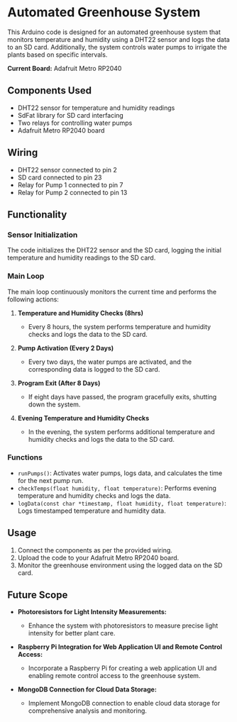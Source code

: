 # Automated Greenhouse System

This Arduino code is designed for an automated greenhouse system that monitors temperature and humidity using a DHT22 sensor and logs the data to an SD card. Additionally, the system controls water pumps to irrigate the plants based on specific intervals.

**Current Board:** Adafruit Metro RP2040

## Components Used
- DHT22 sensor for temperature and humidity readings
- SdFat library for SD card interfacing
- Two relays for controlling water pumps
- Adafruit Metro RP2040 board

## Wiring
- DHT22 sensor connected to pin 2
- SD card connected to pin 23
- Relay for Pump 1 connected to pin 7
- Relay for Pump 2 connected to pin 13

## Functionality

### Sensor Initialization
The code initializes the DHT22 sensor and the SD card, logging the initial temperature and humidity readings to the SD card.

### Main Loop
The main loop continuously monitors the current time and performs the following actions:

1. **Temperature and Humidity Checks (8hrs)**
   - Every 8 hours, the system performs temperature and humidity checks and logs the data to the SD card.

2. **Pump Activation (Every 2 Days)**
   - Every two days, the water pumps are activated, and the corresponding data is logged to the SD card.

3. **Program Exit (After 8 Days)**
   - If eight days have passed, the program gracefully exits, shutting down the system.

4. **Evening Temperature and Humidity Checks**
   - In the evening, the system performs additional temperature and humidity checks and logs the data to the SD card.

### Functions
- `runPumps()`: Activates water pumps, logs data, and calculates the time for the next pump run.
- `checkTemps(float humidity, float temperature)`: Performs evening temperature and humidity checks and logs the data.
- `logData(const char *timestamp, float humidity, float temperature)`: Logs timestamped temperature and humidity data.

## Usage
1. Connect the components as per the provided wiring.
2. Upload the code to your Adafruit Metro RP2040 board.
3. Monitor the greenhouse environment using the logged data on the SD card.

## Future Scope
- **Photoresistors for Light Intensity Measurements:**
  - Enhance the system with photoresistors to measure precise light intensity for better plant care.

- **Raspberry Pi Integration for Web Application UI and Remote Control Access:**
  - Incorporate a Raspberry Pi for creating a web application UI and enabling remote control access to the greenhouse system.

- **MongoDB Connection for Cloud Data Storage:**
  - Implement MongoDB connection to enable cloud data storage for comprehensive analysis and monitoring.
